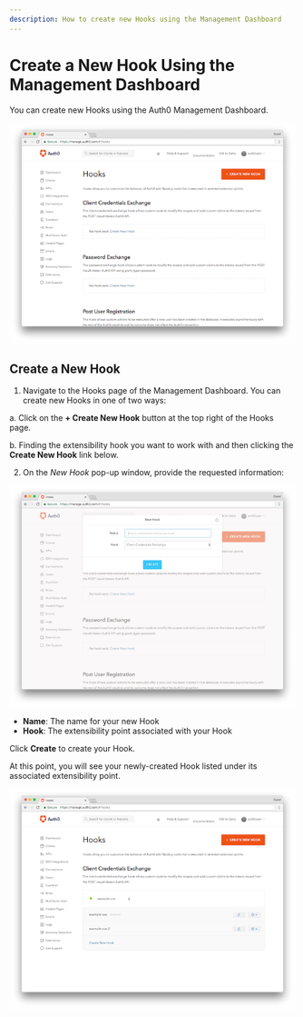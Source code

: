 ```yaml
---
description: How to create new Hooks using the Management Dashboard
---
```


# Create a New Hook Using the Management Dashboard

You can create new Hooks using the Auth0 Management Dashboard.

![Management Dashboard Hooks Page](/media/articles/auth0-hooks/hooks-dashboard.png)


## Create a New Hook

1. Navigate to the Hooks page of the Management Dashboard. You can create new Hooks in one of two ways:

  a. Click on the **+ Create New Hook** button at the top right of the Hooks page.

  b. Finding the extensibility hook you want to work with and then clicking the **Create New Hook** link below.

2. On the *New Hook* pop-up window, provide the requested information:

  ![Create Hook Dialog](/media/articles/auth0-hooks/create-new-hook.png)

  * **Name**: The name for your new Hook
  * **Hook**: The extensibility point associated with your Hook

  Click **Create** to create your Hook.

  At this point, you will see your newly-created Hook listed under its associated extensibility point.

![List of Hooks](/media/articles/auth0-hooks/hooks-list.png)
